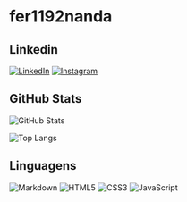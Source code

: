 # fer1192nanda

## Linkedin 
[![LinkedIn](https://img.shields.io/badge/LinkedIn-000?style=for-the-badge&logo=linkedin&logoColor=0E76A8)](https://www.linkedin.com/in/fernanda-gomes-/)
[![Instagram](https://img.shields.io/badge/Instagram-000?style=for-the-badge&logo=instagram)](https://www.instagram.com/__fernanda__rodrigues/)

## GitHub Stats
![GitHub Stats](https://github-readme-stats.vercel.app/api?username=fer1192nanda&theme=transparent&bg_color=000&border_color=30A3DC&show_icons=true&icon_color=30A3DC&title_color=E94D5F&text_color=FFF)

![Top Langs](https://github-readme-stats-git-masterrstaa-rickstaa.vercel.app/api/top-langs/?username=fer1192nanda&layout=compact&bg_color=000&border_color=30A3DC&title_color=E94D5F&text_color=FFF)

## Linguagens
![Markdown](https://img.shields.io/badge/Markdown-000?style=for-the-badge&logo=markdown)
![HTML5](https://img.shields.io/badge/HTML5-000?style=for-the-badge&logo=html5)
![CSS3](https://img.shields.io/badge/CSS3-000?style=for-the-badge&logo=css3&logoColor=264CE4)
![JavaScript](https://img.shields.io/badge/JavaScript-000?style=for-the-badge&logo=javascript)